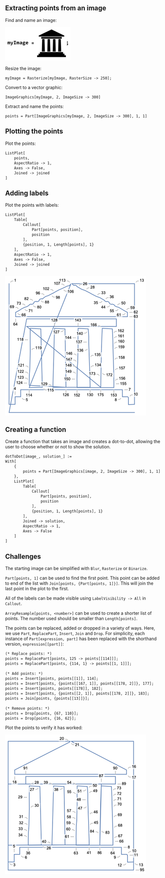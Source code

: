 ## Extracting points from an image

Find and name an image:

![A cartoon temple, named](../images/myImageTemple.png)

Resize the image:

```
myImage = Rasterize[myImage, RasterSize -> 250];
```

Convert to a vector graphic:

```
ImageGraphics[myImage, 2, ImageSize -> 300]
```

Extract and name the points:

```
points = Part[ImageGraphics[myImage, 2, ImageSize -> 300], 1, 1]
```


## Plotting the points

Plot the points:

```
ListPlot[
    points,
    AspectRatio -> 1,
    Axes -> False,
    Joined -> joined
]
```


## Adding labels

Plot the points with labels:

```
ListPlot[
    Table[
        Callout[
            Part[points, position],
            position
        ],
        {position, 1, Length[points], 1}
    ],
    AspectRatio -> 1,
    Axes -> False,
    Joined -> joined
]
```

![First dot to dot](../images/TemplePlot.png)


## Creating a function

Create a function that takes an image and creates a dot-to-dot, allowing the user to choose whether or not to show the solution.

```
dotToDot[image_, solution_] := 
With[
    {
        points = Part[ImageGraphics[image, 2, ImageSize -> 300], 1, 1]
    },
    ListPlot[
        Table[
            Callout[
                Part[points, position],
                position
            ],
            {position, 1, Length[points], 1}
        ],
        Joined -> solution,
        AspectRatio -> 1,
        Axes -> False
    ]
]
```


## Challenges

The starting image can be simplified with `Blur`, `Rasterize` or `Binarize`.


`Part[points, 1]` can be used to find the first point.
This point can be added to end of the list with `Join[points, {Part[points, 1]}]`.
This will join the last point in the plot to the first.


All of the labels can be made visible using `LabelVisibility -> All` in `Callout`.


`ArrayResample[points, <number>]` can be used to create a shorter list of points.
The number used should be smaller than `Length[points]`.


The points can be replaced, added or dropped in a variety of ways.
Here, we use `Part`, `ReplacePart`, `Insert`, `Join` and `Drop`.
For simplicity, each instance of `Part[expression, part]` has been replaced with the shorthand version, `expression[[part]]`:

```
(* Replace points: *)
points = ReplacePart[points, 125 -> points[[114]]];
points = ReplacePart[points, {114, 1} -> points[[1, 1]]];

(* Add points: *)
points = Insert[points, points[[1]], 114];
points = Insert[points, {points[[167, 1]], points[[178, 2]]}, 177];
points = Insert[points, points[[178]], 182];
points = Insert[points, {points[[2, 1]], points[[178, 2]]}, 183];
points = Join[points, {points[[13]]}];

(* Remove points: *)
points = Drop[points, {67, 110}];
points = Drop[points, {16, 62}];
```

Plot the points to verify it has worked:

![Cleaned up temple plot](../images/TemplePlotCleaned.png)
